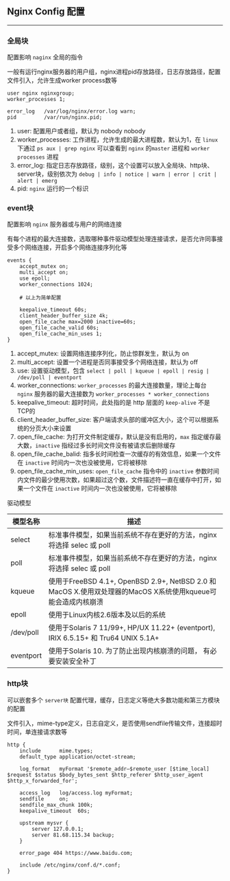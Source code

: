 ## Nginx Config 配置

---

### 全局块

配置影响 `naginx` 全局的指令

一般有运行nginx服务器的用户组，nginx进程pid存放路径，日志存放路径，配置文件引入，允许生成worker process数等

```nginx
user nginx nginxgroup;
worker_processes 1;

error_log   /var/log/nginx/error.log warn;
pid         /var/run/nginx.pid;
```

1. user: 配置用户或者组，默认为 nobody nobody
2. worker_processes: 工作进程，允许生成的最大进程数，默认为1，在 `linux` 下通过 `ps aux | grep nginx` 可以查看到 `nginx` 的`master` 进程和 `worker processes` 进程
3. error_log: 指定日志存放路径，级别，这个设置可以放入全局块、http块、server块，级别依次为 `debug | info | notice | warn | error | crit | alert | emerg`
4. pid: `nginx` 运行的一个标识

### event块

配置影响 `nginx` 服务器或与用户的网络连接

有每个进程的最大连接数，选取哪种事件驱动模型处理连接请求，是否允许同事接受多个网络连接，开启多个网络连接序列化等

```nginx
events {
    accept_mutex on;
    multi_accept on;
    use epoll;
    worker_connections 1024;
    
    # 以上为简单配置
    
    keepalive_timeout 60s;
    client_header_buffer_size 4k;
    open_file_cache max=2000 inactive=60s;
    open_file_cache_valid 60s;
    open_file_cache_min_uses 1;
}
```

1. accept_mutex: 设置网络连接序列化，防止惊群发生，默认为 on
2. multi_accept: 设置一个进程是否同事接受多个网络连接，默认为 off
3. use: 设置驱动模型，包含 `select | poll | kqueue | epoll | resig | /dev/poll | eventport`
4. worker_connections: `worker_processes` 的最大连接数量，理论上每台 `nginx` 服务器的最大连接数为 `worker_processes * worker_connections`
5. keepalive_timeout: 超时时间，此处指的是 http 层面的 `keep-alive` 不是 TCP的
6. client_header_buffer_size: 客户端请求头部的缓冲区大小，这个可以根据系统的分页大小来设置
7. open_file_cache: 为打开文件制定缓存，默认是没有启用的，`max` 指定缓存最大数，`inactive` 指经过多长时间文件没有被请求后删除缓存
8. open_file_cache_balid: 指多长时间检查一次缓存的有效信息，如果一个文件在 `inactive` 时间内一次也没被使用，它将被移除
9. open_file_cache_min_uses: `open_file_cache` 指令中的 `inactive` 参数时间内文件的最少使用次数，如果超过这个数，文件描述符一直在缓存中打开，如果一个文件在 `inactive` 时间内一次也没被使用，它将被移除

驱动模型

模型名称 | 描述 |
-|-|
select | 标准事件模型，如果当前系统不存在更好的方法，nginx将选择 selec 或 poll |
poll | 标准事件模型，如果当前系统不存在更好的方法，nginx将选择 selec 或 poll |
kqueue | 使用于FreeBSD 4.1+, OpenBSD 2.9+, NetBSD 2.0 和 MacOS X.使用双处理器的MacOS X系统使用kqueue可能会造成内核崩溃 |
epoll | 使用于Linux内核2.6版本及以后的系统 |
/dev/poll | 使用于Solaris 7 11/99+, HP/UX 11.22+ (eventport), IRIX 6.5.15+ 和 Tru64 UNIX 5.1A+ |
eventport | 使用于Solaris 10. 为了防止出现内核崩溃的问题， 有必要安装安全补丁 |

### http块

可以嵌套多个 `server块` 配置代理，缓存，日志定义等绝大多数功能和第三方模块的配置

文件引入，mime-type定义，日志自定义，是否使用sendfile传输文件，连接超时时间，单连接请求数等

```nginx
http {
    include      mime.types;
    default_type application/octet-stream;

    log_format   myFormat '$remote_addr–$remote_user [$time_local] $request $status $body_bytes_sent $http_referer $http_user_agent $http_x_forwarded_for';

    access_log   log/access.log myFormat;
    sendfile     on;
    sendfile_max_chunk 100k;
    keepalive_timeout  60s;

    upstream mysvr {
        server 127.0.0.1;
        server 81.68.115.34 backup;
    }

    error_page 404 https://www.baidu.com;

    include /etc/nginx/conf.d/*.conf;
}
```
